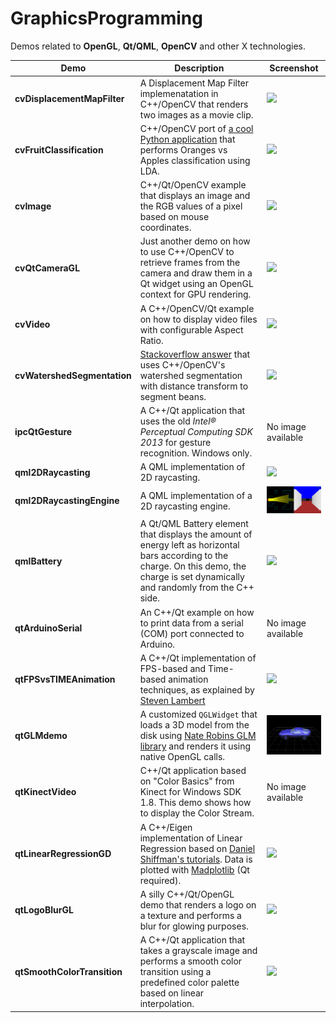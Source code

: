 GraphicsProgramming
===================

Demos related to **OpenGL**, **Qt/QML**, **OpenCV** and other X technologies.

Demo                       | Description             	       | Screenshot    
----------------------------------|----------------------------------------|----------------------------------------
**cvDisplacementMapFilter** | A Displacement Map Filter implemenatation in C++/OpenCV that renders two images as a movie clip. | <img src="cvDisplacementMapFilter/screenshot.gif" width="200"/> 
**cvFruitClassification** | C++/OpenCV port of [a cool Python application](http://github.com/eliezerb/FruitClassification) that performs Oranges vs Apples classification using LDA. | <img src="cvFruitClassification/screenshot.jpg" width="200"/> 
**cvImage** | C++/Qt/OpenCV example that displays an image and the RGB values of a pixel based on mouse coordinates. | <img src="cvImage/screenshot.jpg" width="200"/> 
**cvQtCameraGL** | Just another demo on how to use C++/OpenCV to retrieve frames from the camera and draw them in a Qt widget using an OpenGL context for GPU rendering. | <img src="cvQtCameraGL/screenshot.gif" width="200"/> 
**cvVideo** | A C++/OpenCV/Qt example on how to display video files with configurable Aspect Ratio. | <img src="cvVideo/screenshot.gif" width="200"/>
**cvWatershedSegmentation** | [Stackoverflow answer](https://stackoverflow.com/a/25851951/176769) that uses C++/OpenCV's watershed segmentation with distance transform to segment beans. | <img src="cvWatershedSegmentation/screenshot.jpg" width="200"/> 
**ipcQtGesture** | A C++/Qt application that uses the old *Intel® Perceptual Computing SDK 2013* for gesture recognition. Windows only. | No image available
**qml2DRaycasting** | A QML implementation of 2D raycasting. | <img src="qml2DRaycasting/screenshot.gif" width="200"/> 
**qml2DRaycastingEngine** | A QML implementation of a 2D raycasting engine. | <img src="qml2DRaycastingEngine/screenshot.gif" width="200"/> 
**qmlBattery** | A Qt/QML Battery element that displays the amount of energy left as horizontal bars according to the charge. On this demo, the charge is set dynamically and randomly from the C++ side. | <img src="qmlBattery/screenshot.gif" width="200"/> 
**qtArduinoSerial** | An C++/Qt example on how to print data from a serial (COM) port connected to Arduino. | No image available
**qtFPSvsTIMEAnimation** | A C++/Qt implementation of FPS-based and Time-based animation techniques, as explained by [Steven Lambert](http://blog.sklambert.com/using-time-based-animation-implement/) | <img src="qtFPSvsTIMEAnimation/screenshot.gif" width="180"/> 
**qtGLMdemo** | A customized `QGLWidget` that loads a 3D model  from the disk using [Nate Robins GLM library](https://user.xmission.com/~nate/tutors.html) and renders it using native OpenGL calls. | <img src="qtGLMdemo/screenshot.gif" width="200"/> 
**qtKinectVideo** | C++/Qt application based on "Color Basics" from Kinect for Windows SDK 1.8. This demo shows how to display the Color Stream. | No image available
**qtLinearRegressionGD** | A C++/Eigen implementation of Linear Regression based on [Daniel Shiffman's tutorials](https://www.youtube.com/watch?v=szXbuO3bVRk). Data is plotted with [Madplotlib](https://github.com/madplotlib/madplotlib) (Qt required). | <img src="qtLinearRegressionGD/screenshot.jpg" width="200"/> 
**qtLogoBlurGL** | A silly C++/Qt/OpenGL demo that renders a logo on a texture and performs a blur for glowing purposes. | <img src="qtLogoBlurGL/screenshot.jpg" width="200"/> 
**qtSmoothColorTransition** | A C++/Qt application that takes a grayscale image and performs a smooth color transition using a predefined color palette based on linear interpolation. | <img src="qtSmoothColorTransition/screenshot.jpg" width="200"/> 

